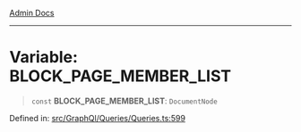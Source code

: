 [Admin Docs](/)

***

# Variable: BLOCK\_PAGE\_MEMBER\_LIST

> `const` **BLOCK\_PAGE\_MEMBER\_LIST**: `DocumentNode`

Defined in: [src/GraphQl/Queries/Queries.ts:599](https://github.com/PalisadoesFoundation/talawa-admin/blob/main/src/GraphQl/Queries/Queries.ts#L599)


